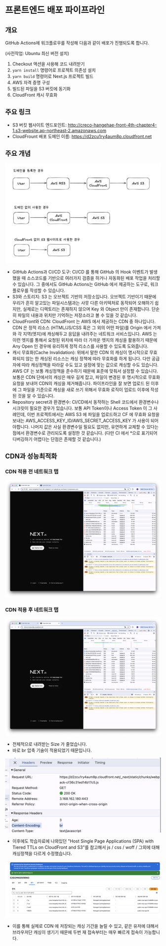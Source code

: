 # 프론트엔드 배포 파이프라인

## 개요

GitHub Actions에 워크플로우를 작성해 다음과 같이 배포가 진행되도록 합니다.

 (사전작업: Ubuntu 최신 버전 설치)

1. Checkout 액션을 사용해 코드 내려받기
2. `yarn install` 명령어로 프로젝트 의존성 설치
3. `yarn build` 명령어로 Next.js 프로젝트 빌드
4. AWS 자격 증명 구성
5. 빌드된 파일을 S3 버킷에 동기화
6. CloudFront 캐시 무효화

## 주요 링크

- S3 버킷 웹사이트 엔드포인트: http://creco-hangehae-front-4th-chapter4-1.s3-website.ap-northeast-2.amazonaws.com
- CloudFrount 배포 도메인 이름: https://d2zcu1ry4aum8p.cloudfront.net

## 주요 개념

![architecture](./architecture.png)

- GitHub Actions과 CI/CD 도구: CI/CD 를 통해 GitHub 의 Hook 이벤트가 발생했을 때 소스코드를 기반으로 여러가지 검증을 하거나 자동화된 배포 작업을 처리할 수 있습니다. 그 중에서도 GitHub Actions는 GitHub 에서 제공하는 도구로, 워크플로우를 작성할 수 있습니다.
- S3와 스토리지: S3 는 오브젝트 기반의 저장소입니다. 오브젝트 기반이기 때문에 우리가 흔히 알고있는 파일시스템과는 사뭇 다른 아키텍처로 동작되어 오해하기 쉽지만, 실제로는 디렉토리는 존재하지 않으며 Key 와 Object 만이 존재합니다. 단순히 파일의 내용과 위치만 기억하는 저장소라고 볼 수 있을 것 같습니다.
- CloudFront와 CDN: CloudFront 는 AWS 에서 제공하는 CDN 중 하나입니다. CDN 은 정적 리소스 (HTML/JS/CSS 혹은 그 외의 어떤 파일)를 Origin 에서 가져와 각 지역(엣지)에 캐싱해두고 응답을 내려주는 네트워크 서비스입니다. AWS 는 이런 엣지를 통해서 요청된 위치에 따라 더 가까운 엣지의 캐싱을 활용하기 때문에 Any Open 인 경우에 유리하게 정적 리소스를 사용할 수 있도록 도와줍니다.
- 캐시 무효화(Cache Invalidation): 위에서 말한 CDN 의 캐싱이 명시적으로 무효화되지 않는 한 캐싱된 리소스는 캐싱 정책에 따라 무효화를 하게 됩니다. 다만 공급자에 따라 캐싱정책을 따라갈 수도 있고 설정에 맞는 값으로 캐싱할 수도 있습니다. AWS CF 는 보통 캐싱정책을 준수하기 때문에 표준에 맞춰서 설정할 수 있습니다. 보통은 CDN 단에서의 캐싱은 매우 길게 잡고, 파일이 변경된 후 명시적으로 무효화 요청을 보내어 CDN의 캐싱을 제거해줍니다. 파이프라인을 잘 보면 업로드 된 이후에 그 파일을 기준으로 캐싱을 새로 쓰기 위해서 무효화 로직이 업로드 이후에 작성된 것을 알 수 있습니다.
- Repository secret과 환경변수: CI/CD에서 동작하는 Shell 코드에서 환경변수나 시크릿이 필요한 경우가 있습니다. 보통 API Token이나 Access Token 이 그 사례인데, 이번 프로젝트에서는 AWS S3 에 파일을 업로드하고 CF 에 무효화 요청을 보내는 AWS_ACCESS_KEY_ID/AWS_SECRET_ACCESS_KEY 가 사용이 되어야합니다. 나머지 값은 사실 환경변수일 필요도 없지만, 유연하게 교체할 수 있다는 점에서 환경변수로 관리되도록 설정한 것 같습니다. (다만 CI 에서 *으로 표기되어 디버깅하기 어렵다는 단점은 존재할 것 같습니다.)


## CDN과 성능최적화

### CDN 적용 전 네트워크 탭
![before](./before.png)

### CDN 적용 후 네트워크 탭
![after](./after.png)

- 전체적으로 내려받는 Size 가 줄었습니다.
- 바로 br 압축 기술이 적용되었기 때문입니다.

![br-compress](./br-compress.png)

- 이후에도 학습자료에 나와있던 "Host Single Page Applications (SPA) with Tiered TTLs on CloudFront and S3"를 참고해서 js / css / woff / 그외에 대해 캐싱정책을 다르게 수정했습니다.

![cache-control](./cache-control.png)

- 이를 통해 실제로 CDN 에 저장되는 캐싱 기간을 늘릴 수 있고, 같은 유저에 대해서 브라우저단 캐싱이 생기기 때문에 두번 재 접속부터는 매우 빠르게 접속이 가능합니다.

